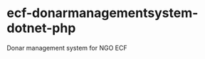 ecf-donarmanagementsystem-dotnet-php
====================================

Donar management system for NGO ECF
